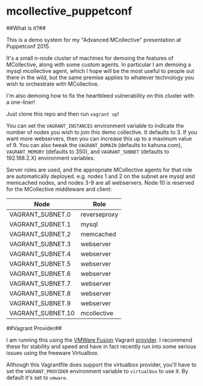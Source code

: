 # mcollective_puppetconf

##What is it?##

This is a demo system for my "Advanced MCollective" presentation at Puppetconf 2015.

It's a small n-node cluster of machines for demoing the features of MCollective, along with some custom agents.  In particular I am demoing a mysql mcollective agent, which I hope will be the most useful to people out there in the wild, but the same premise applies to whatever technology you wish to orchestrate with MCollective.

I'm also demoing how to fix the heartbleed vulnerability on this cluster with a one-liner!

Just clone this repo and then run `vagrant up`!

You can set the `VAGRANT_INSTANCES` environment variable to indicate the number of nodes you wish to join this demo collective.  It defaults to 3.  If you want more webservers, then you can increase this up to a maximum value of 9. You can also tweak the `VAGRANT_DOMAIN` (defaults to kahuna.com), `VAGRANT_MEMORY` (defaults to 350), and `VAGRANT_SUBNET` (defaults to 192.168.2.X) environment variables.

Server roles are used, and the appropriate MCollective agents for that role are automatically deployed. e.g. nodes 1 and 2 on the subnet are mysql and memcached nodes, and nodes 3-9 are all webservers.  Node 10 is reserved for the MCollective middleware and client:

| Node        | Role           |
| ------------- |-------------|
| VAGRANT_SUBNET.0      | reverseproxy |
| VAGRANT_SUBNET.1      | mysql     |
| VAGRANT_SUBNET.2      | memcached |
| VAGRANT_SUBNET.3      | webserver |
| VAGRANT_SUBNET.4      | webserver |
| VAGRANT_SUBNET.5      | webserver |
| VAGRANT_SUBNET.6      | webserver |
| VAGRANT_SUBNET.7      | webserver |
| VAGRANT_SUBNET.8      | webserver |
| VAGRANT_SUBNET.9      | webserver |
| VAGRANT_SUBNET.10      | mcollective |

##Vagrant Provider##

I am running this using the [VMWare Fusion](https://www.vmware.com/products/fusion/fusion-evaluation) Vagrant [provider](http://www.vagrantup.com/vmware).  I recommend these for stability and speed and have in fact recently run into some serious issues using the freeware Virtualbox.

Although this Vagrantfile does support the virtualbox provider, you'll have to set the `VAGRANT_PROVIDER` environment variable to `virtualbox` to use it.  By default it's set to `vmware`.
